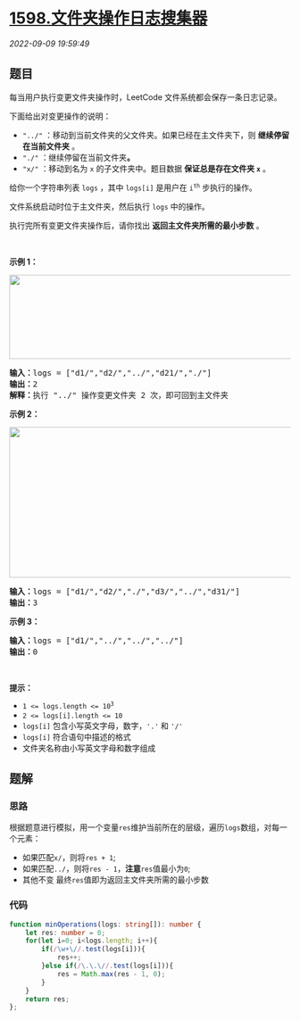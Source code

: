 # [1598.文件夹操作日志搜集器](https://leetcode.cn/problems/crawler-log-folder)
*2022-09-09 19:59:49*
## 题目
<p>每当用户执行变更文件夹操作时，LeetCode 文件系统都会保存一条日志记录。</p>

<p>下面给出对变更操作的说明：</p>

<ul>
  <li><code>&quot;../&quot;</code> ：移动到当前文件夹的父文件夹。如果已经在主文件夹下，则 <strong>继续停留在当前文件夹</strong> 。</li>
  <li><code>&quot;./&quot;</code> ：继续停留在当前文件夹<strong>。</strong></li>
  <li><code>&quot;x/&quot;</code> ：移动到名为 <code>x</code> 的子文件夹中。题目数据 <strong>保证总是存在文件夹 <code>x</code></strong> 。</li>
</ul>

<p>给你一个字符串列表 <code>logs</code> ，其中 <code>logs[i]</code> 是用户在 <code>i<sup>th</sup></code> 步执行的操作。</p>

<p>文件系统启动时位于主文件夹，然后执行 <code>logs</code> 中的操作。</p>

<p>执行完所有变更文件夹操作后，请你找出 <strong>返回主文件夹所需的最小步数</strong> 。</p>

<p>&nbsp;</p>

<p><strong>示例 1：</strong></p>

<p><img alt="" src="https://assets.leetcode-cn.com/aliyun-lc-upload/uploads/2020/09/26/sample_11_1957.png" style="height: 151px; width: 775px;"></p>

<pre><strong>输入：</strong>logs = [&quot;d1/&quot;,&quot;d2/&quot;,&quot;../&quot;,&quot;d21/&quot;,&quot;./&quot;]
<strong>输出：</strong>2
<strong>解释：</strong>执行 &quot;../&quot; 操作变更文件夹 2 次，即可回到主文件夹
</pre>

<p><strong>示例 2：</strong></p>

<p><img alt="" src="https://assets.leetcode-cn.com/aliyun-lc-upload/uploads/2020/09/26/sample_22_1957.png" style="height: 270px; width: 600px;"></p>

<pre><strong>输入：</strong>logs = [&quot;d1/&quot;,&quot;d2/&quot;,&quot;./&quot;,&quot;d3/&quot;,&quot;../&quot;,&quot;d31/&quot;]
<strong>输出：</strong>3
</pre>

<p><strong>示例 3：</strong></p>

<pre><strong>输入：</strong>logs = [&quot;d1/&quot;,&quot;../&quot;,&quot;../&quot;,&quot;../&quot;]
<strong>输出：</strong>0
</pre>

<p>&nbsp;</p>

<p><strong>提示：</strong></p>

<ul>
  <li><code>1 &lt;= logs.length &lt;= 10<sup>3</sup></code></li>
  <li><code>2 &lt;= logs[i].length &lt;= 10</code></li>
  <li><code>logs[i]</code> 包含小写英文字母，数字，<code>&#39;.&#39;</code> 和 <code>&#39;/&#39;</code></li>
  <li><code>logs[i]</code> 符合语句中描述的格式</li>
  <li>文件夹名称由小写英文字母和数字组成</li>
</ul>


## 题解
### 思路
根据题意进行模拟，用一个变量`res`维护当前所在的层级，遍历`logs`数组，对每一个元素：
- 如果匹配`x/`，则将`res + 1`;
- 如果匹配`../`，则将`res - 1`，**注意**`res`值最小为`0`;
- 其他不变
最终`res`值即为返回主文件夹所需的最小步数

### 代码
```typescript
function minOperations(logs: string[]): number {
    let res: number = 0;
    for(let i=0; i<logs.length; i++){
        if(/\w+\//.test(logs[i])){
            res++;
        }else if(/\.\.\//.test(logs[i])){
            res = Math.max(res - 1, 0);
        }
    }
    return res;
};
```
